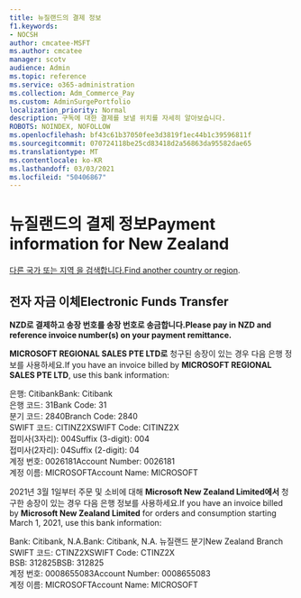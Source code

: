 ```yaml
---
title: 뉴질랜드의 결제 정보
f1.keywords:
- NOCSH
author: cmcatee-MSFT
ms.author: cmcatee
manager: scotv
audience: Admin
ms.topic: reference
ms.service: o365-administration
ms.collection: Adm_Commerce_Pay
ms.custom: AdminSurgePortfolio
localization_priority: Normal
description: 구독에 대한 결제를 보낼 위치를 자세히 알아보습니다.
ROBOTS: NOINDEX, NOFOLLOW
ms.openlocfilehash: bf43c61b37050fee3d3819f1ec44b1c39596811f
ms.sourcegitcommit: 070724118be25cd83418d2a56863da95582dae65
ms.translationtype: MT
ms.contentlocale: ko-KR
ms.lasthandoff: 03/03/2021
ms.locfileid: "50406867"
---
```

# <a name="payment-information-for-new-zealand"></a><span data-ttu-id="49229-103">뉴질랜드의 결제 정보</span><span class="sxs-lookup"><span data-stu-id="49229-103">Payment information for New Zealand</span></span>

<span data-ttu-id="49229-104">[다른 국가 또는 지역 을 검색합니다.](../billing-and-payments/pay-for-your-subscription.md)</span><span class="sxs-lookup"><span data-stu-id="49229-104">[Find another country or region](../billing-and-payments/pay-for-your-subscription.md).</span></span>

## <a name="electronic-funds-transfer"></a><span data-ttu-id="49229-105">전자 자금 이체</span><span class="sxs-lookup"><span data-stu-id="49229-105">Electronic Funds Transfer</span></span>

<span data-ttu-id="49229-106">**NZD로 결제하고 송장 번호를 송장 번호로 송금합니다.**</span><span class="sxs-lookup"><span data-stu-id="49229-106">**Please pay in NZD and reference invoice number(s) on your payment remittance.**</span></span>

<span data-ttu-id="49229-107">**MICROSOFT REGIONAL SALES PTE LTD로** 청구된 송장이 있는 경우 다음 은행 정보를 사용하세요.</span><span class="sxs-lookup"><span data-stu-id="49229-107">If you have an invoice billed by **MICROSOFT REGIONAL SALES PTE LTD**, use this bank information:</span></span>

<span data-ttu-id="49229-108">은행: Citibank</span><span class="sxs-lookup"><span data-stu-id="49229-108">Bank: Citibank</span></span>\
<span data-ttu-id="49229-109">은행 코드: 31</span><span class="sxs-lookup"><span data-stu-id="49229-109">Bank Code: 31</span></span>\
<span data-ttu-id="49229-110">분기 코드: 2840</span><span class="sxs-lookup"><span data-stu-id="49229-110">Branch Code: 2840</span></span>\
<span data-ttu-id="49229-111">SWIFT 코드: CITINZ2X</span><span class="sxs-lookup"><span data-stu-id="49229-111">SWIFT Code: CITINZ2X</span></span>\
<span data-ttu-id="49229-112">접미사(3자리): 004</span><span class="sxs-lookup"><span data-stu-id="49229-112">Suffix (3-digit): 004</span></span>\
<span data-ttu-id="49229-113">접미사(2자리): 04</span><span class="sxs-lookup"><span data-stu-id="49229-113">Suffix (2-digit): 04</span></span>\
<span data-ttu-id="49229-114">계정 번호: 0026181</span><span class="sxs-lookup"><span data-stu-id="49229-114">Account Number: 0026181</span></span>\
<span data-ttu-id="49229-115">계정 이름: MICROSOFT</span><span class="sxs-lookup"><span data-stu-id="49229-115">Account Name: MICROSOFT</span></span>

<span data-ttu-id="49229-116">2021년 3월 1일부터 주문 및 소비에 대해 **Microsoft New Zealand Limited에서** 청구한 송장이 있는 경우 다음 은행 정보를 사용하세요.</span><span class="sxs-lookup"><span data-stu-id="49229-116">If you have an invoice billed by **Microsoft New Zealand Limited** for orders and consumption starting March 1, 2021, use this bank information:</span></span>

<span data-ttu-id="49229-117">Bank: Citibank, N.A.</span><span class="sxs-lookup"><span data-stu-id="49229-117">Bank: Citibank, N.A.</span></span> <span data-ttu-id="49229-118">뉴질랜드 분기</span><span class="sxs-lookup"><span data-stu-id="49229-118">New Zealand Branch</span></span>\
<span data-ttu-id="49229-119">SWIFT 코드: CTINZ2X</span><span class="sxs-lookup"><span data-stu-id="49229-119">SWIFT Code: CTINZ2X</span></span>\
<span data-ttu-id="49229-120">BSB: 312825</span><span class="sxs-lookup"><span data-stu-id="49229-120">BSB: 312825</span></span>\
<span data-ttu-id="49229-121">계정 번호: 0008655083</span><span class="sxs-lookup"><span data-stu-id="49229-121">Account Number: 0008655083</span></span>\
<span data-ttu-id="49229-122">계정 이름: MICROSOFT</span><span class="sxs-lookup"><span data-stu-id="49229-122">Account Name: MICROSOFT</span></span>